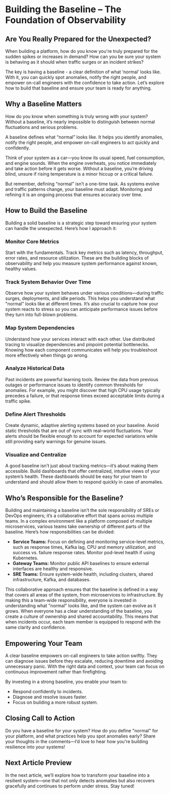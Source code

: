 # Building the Baseline – The Foundation of Observability

## Are You Really Prepared for the Unexpected?

When building a platform, how do you know you're truly prepared for the sudden spikes or increases in demand? How can you be sure your system is behaving as it should when traffic surges or an incident strikes? 

The key is having a baseline - a clear definition of what ‘normal’ looks like. With it, you can quickly spot anomalies, notify the right people, and empower on-call engineers with the confidence to take action. Let’s explore how to build that baseline and ensure your team is ready for anything.

## Why a Baseline Matters

How do you know when something is truly wrong with your system? Without a baseline, it’s nearly impossible to distinguish between normal fluctuations and serious problems.

A baseline defines what “normal” looks like. It helps you identify anomalies, notify the right people, and empower on-call engineers to act quickly and confidently.

Think of your system as a car—you know its usual speed, fuel consumption, and engine sounds. When the engine overheats, you notice immediately and take action before it gets worse. Without a baseline, you’re driving blind, unsure if rising temperature is a minor hiccup or a critical failure.

But remember, defining “normal” isn’t a one-time task. As systems evolve and traffic patterns change, your baseline must adapt. Monitoring and refining it is an ongoing process that ensures accuracy over time.

## How to Build the Baseline

Building a solid baseline is a strategic step toward ensuring your system can handle the unexpected. Here’s how I approach it:

### Monitor Core Metrics
Start with the fundamentals. Track key metrics such as latency, throughput, error rates, and resource utilization. These are the building blocks of observability and help you measure system performance against known, healthy values.

### Track System Behavior Over Time
Observe how your system behaves under various conditions—during traffic surges, deployments, and idle periods. This helps you understand what "normal" looks like at different times. It’s also crucial to capture how your system reacts to stress so you can anticipate performance issues before they turn into full-blown problems.

### Map System Dependencies
Understand how your services interact with each other. Use distributed tracing to visualize dependencies and pinpoint potential bottlenecks. Knowing how each component communicates will help you troubleshoot more effectively when things go wrong.

### Analyze Historical Data
Past incidents are powerful learning tools. Review the data from previous outages or performance issues to identify common thresholds for anomalies. For example, you might discover that high CPU usage typically precedes a failure, or that response times exceed acceptable limits during a traffic spike.

### Define Alert Thresholds
Create dynamic, adaptive alerting systems based on your baseline. Avoid static thresholds that are out of sync with real-world fluctuations. Your alerts should be flexible enough to account for expected variations while still providing early warnings for genuine issues.

### Visualize and Centralize
A good baseline isn’t just about tracking metrics—it’s about making them accessible. Build dashboards that offer centralized, intuitive views of your system’s health. These dashboards should be easy for your team to understand and should allow them to respond quickly in case of anomalies.

## Who’s Responsible for the Baseline?

Building and maintaining a baseline isn’t the sole responsibility of SREs or DevOps engineers; it’s a collaborative effort that spans across multiple teams. In a complex environment like a platform composed of multiple microservices, various teams take ownership of different parts of the baseline. Here’s how responsibilities can be divided:

- **Service Teams:** Focus on defining and monitoring service-level metrics, such as response times, Kafka lag, CPU and memory utilization, and success vs. failure response rates. Monitor pod-level health if using Kubernetes.
- **Gateway Teams:** Monitor public API baselines to ensure external interfaces are healthy and responsive.
- **SRE Teams:** Ensure system-wide health, including clusters, shared infrastructure, Kafka, and databases.

This collaborative approach ensures that the baseline is defined in a way that covers all areas of the system, from microservices to infrastructure. By making this a team-wide responsibility, everyone is invested in understanding what "normal" looks like, and the system can evolve as it grows. When everyone has a clear understanding of the baseline, you create a culture of ownership and shared accountability. This means that when incidents occur, each team member is equipped to respond with the same clarity and confidence.

## Empowering Your Team

A clear baseline empowers on-call engineers to take action swiftly. They can diagnose issues before they escalate, reducing downtime and avoiding unnecessary panic. With the right data and context, your team can focus on continuous improvement rather than firefighting.

By investing in a strong baseline, you enable your team to:

- Respond confidently to incidents.
- Diagnose and resolve issues faster.
- Focus on building a more robust system.

## Closing Call to Action

Do you have a baseline for your system? How do you define "normal" for your platform, and what practices help you spot anomalies early? Share your thoughts in the comments—I’d love to hear how you're building resilience into your systems!

## Next Article Preview

In the next article, we’ll explore how to transform your baseline into a resilient system—one that not only detects anomalies but also recovers gracefully and continues to perform under stress. Stay tuned!
